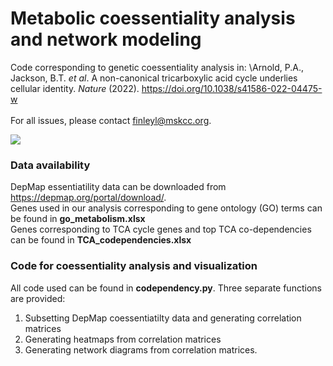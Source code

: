 # Metabolic coessentiality analysis and network modeling

Code corresponding to genetic coessentiality analysis in:
\Arnold, P.A., Jackson, B.T. _et al_. A non-canonical tricarboxylic acid cycle underlies cellular identity. _Nature_ (2022). https://doi.org/10.1038/s41586-022-04475-w \
\
For all issues, please contact finleyl@mskcc.org.

<img src="https://user-images.githubusercontent.com/89219026/132437137-bc99a8cd-a8df-4417-be3c-c90aa81ed4ef.png">

### Data availability
DepMap essentiatility data can be downloaded from https://depmap.org/portal/download/. \
Genes used in our analysis corresponding to gene ontology (GO) terms can be found in **go_metabolism.xlsx** \
Genes corresponding to TCA cycle genes and top TCA co-dependencies can be found in **TCA_codependencies.xlsx** 

### Code for coessentiality analysis and visualization
All code used can be found in **codependency.py**. Three separate functions are provided:
  1) Subsetting DepMap coessentiatilty data and generating correlation matrices
  2) Generating heatmaps from correlation matrices
  3) Generating network diagrams from correlation matrices.
